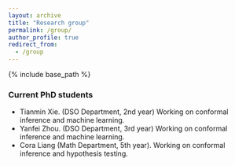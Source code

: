 ```yaml
---
layout: archive
title: "Research group"
permalink: /group/
author_profile: true
redirect_from:
  - /group
---
```


{% include base_path %}


### Current PhD students


- Tianmin Xie. (DSO Department, 2nd year) Working on conformal inference and machine learning.
- Yanfei Zhou. (DSO Department, 3rd year) Working on conformal inference and machine learning.
- Cora Liang (Math Department, 5th year). Working on conformal inference and hypothesis testing.

